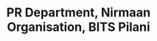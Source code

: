 ---
title: PR Department, Nirmaan Organisation, BITS Pilani
tags: [April 2021-present]
style: fill
color: secondary
description: Nirmaan is a non-for-profit student organization which works for the upliftment of the communities in and around Pilani. I am responsible for highlighting the achievements of Nirmaan through social media and root mails.
---